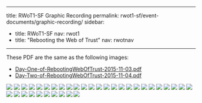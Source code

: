 ---
title: RWoT1-SF Graphic Recording
permalink: rwot1-sf/event-documents/graphic-recording/
sidebar:
  - title: RWoT1-SF
    nav: rwot1
  - title: "Rebooting the Web of Trust"
    nav: rwotnav


----

These PDF are the same as the following images:

* [Day-One-of-RebootingWebOfTrust-2015-11-03.pdf](Day-One-of-RebootingWebOfTrust-2015-11-03.pdf)
* [Day-Two-of-RebootingWebOfTrust-2015-11-04.pdf](Day-Two-of-RebootingWebOfTrust-2015-11-04.pdf)


![](01_Day-1-Welcome-and-Intro.jpg)
![](02_Dot-Voting_Ideas-to-Explore.jpg)
![](02_Dot-Voting_Table-7.JPG)
![](02_DotVoting_Stickies_1of2.JPG)
![](02_DotVoting_Stickies_2of2.JPG)
![](02_TeamTopics_Table1.JPG)
![](02_TeamTopics_Table2.JPG)
![](02_TeamTopics_Table3.JPG)
![](02_TeamTopics_Table4.JPG)
![](02_TeamTopics_Table5.JPG)
![](03_Day-1-Report-Out_Summary-By-Team.jpg)
![](03_Team-Graphic_DPKI.jpg)
![](03_Team-Graphic_Smart-Signature.jpg)
![](03_Team-Graphic_Sybil-Resilient.jpg)
![](03_Team-Graphic_Trust.jpg)
![](03_Team-Graphic_Use-Cases.jpg)
![](04_Day-1-Close_Thankful-For.jpg)
![](05_Day-2-Intro-and-Context.jpg)
![](05_Day2_Intro-Continued_AndLookingForward.jpg)
![](06_Day2_Plenary-Mind-Map_1of3.JPG)
![](06_Day2_Plenary-Mind-Map_2of3.JPG)
![](06_Day2_Plenary-Mind-Map_3of3.JPG)
![](07_Final-Report-Out_Better-Decisions.jpg)
![](07_Final-Report-Out_Creating-Distrib-Registry.jpg)
![](07_Final-Report-Out_DPKI.jpg)
![](07_Final-Report-Out_Rebrand-WOT_1of2.jpg)
![](07_Final-Report-Out_Rebrand-WOT_2of2.jpg)
![](07_Final-Report-Out_Smart-Signatures.jpg)
![](07_Final-Report-Out_Use-Cases.jpg)
![](08_Closing-Plenary_1of5.JPG)
![](08_Closing-Plenary_2of5.JPG)
![](08_Closing-Plenary_3of5.JPG)
![](08_Closing-Plenary_4of5.JPG)
![](08_Closing-Plenary_5of5.JPG)
![](09_Next_Step_Summary.JPG)

